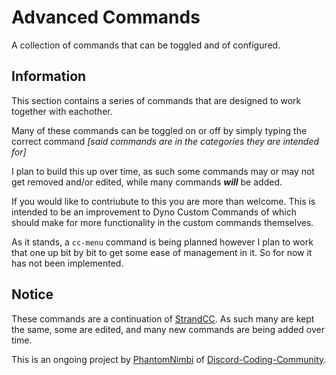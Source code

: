 # Advanced Commands
A collection of commands that can be toggled and of configured.


## Information

This section contains a series of commands that are designed to work together with eachother.

Many of these commands can be toggled on or off by simply typing the correct command *[said commands are in the categories they are intended for]*

I plan to build this up over time, as such some commands may or may not get removed and/or edited, while many commands ***will*** be added.

If you would like to contriubute to this you are more than welcome. This is intended to be an improvement to Dyno Custom Commands of which should make for more functionality in the custom commands themselves.

As it stands, a `cc-menu` command is being planned however I plan to work that one up bit by bit to get some ease of management in it. So for now it has not been implemented.
## Notice

These commands are a continuation of [StrandCC]().
As such many are kept the same, some are edited, and many new commands are being added over time.

This is an ongoing project by [PhantomNimbi](https://github.com/PhantomNimbi) of [Discord-Coding-Community](https://github.com/Discord-Coding-Community).



